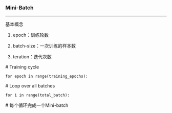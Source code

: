 ### Mini-Batch

------

基本概念

1. epoch：训练轮数

2. batch-size：一次训练的样本数

3. teration：迭代次数

 

\# Training cycle

```
for epoch in range(training_epochs):
```

\# Loop over all batches

```
for i in range(total_batch):
```

\# 每个循环完成一个Mini-batch

